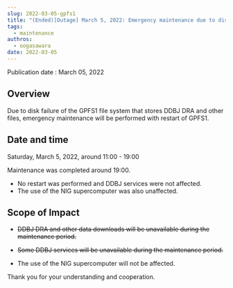 ```yaml
---
slug: 2022-03-05-gpfs1
title: "(Ended)[Outage] March 5, 2022: Emergency maintenance due to disk failure of GPFS1 on Saturday, March 5, 2022"
tags:
  - maintenance
authros:
  - oogasawara
date: 2022-03-05
---
```


Publication date : March 05, 2022

## Overview

Due to disk failure of the GPFS1 file system that stores DDBJ DRA and other files, emergency maintenance will be performed with restart of GPFS1.


## Date and time

Saturday, March 5, 2022, around 11:00 - 19:00

Maintenance was completed around 19:00.
- No restart was performed and DDBJ services were not affected.
- The use of the NIG supercomputer  was also unaffected.

## Scope of Impact

- <del>DDBJ DRA and other data downloads will be unavailable during the maintenance period.</del>
- <del>Some DDBJ services will be unavailable during the maintenance period.</del>

- The use of the NIG supercomputer will not be affected.


Thank you for your understanding and cooperation.
